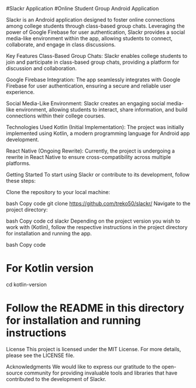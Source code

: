 #Slackr Application
#Online Student Group Android Application

Slackr is an Android application designed to foster online connections among college students through class-based group chats. Leveraging the power of Google Firebase for user authentication, Slackr provides a social media-like environment within the app, allowing students to connect, collaborate, and engage in class discussions.

Key Features
Class-Based Group Chats: Slackr enables college students to join and participate in class-based group chats, providing a platform for discussion and collaboration.

Google Firebase Integration: The app seamlessly integrates with Google Firebase for user authentication, ensuring a secure and reliable user experience.

Social Media-Like Environment: Slackr creates an engaging social media-like environment, allowing students to interact, share information, and build connections within their college courses.

Technologies Used
Kotlin (Initial Implementation): The project was initially implemented using Kotlin, a modern programming language for Android app development.

React Native (Ongoing Rewrite): Currently, the project is undergoing a rewrite in React Native to ensure cross-compatibility across multiple platforms.

Getting Started
To start using Slackr or contribute to its development, follow these steps:

Clone the repository to your local machine:

bash
Copy code
git clone https://github.com/treko50/slackr/
Navigate to the project directory:

bash
Copy code
cd slackr
Depending on the project version you wish to work with (Kotlin), follow the respective instructions in the project directory for installation and running the app.

bash
Copy code
# For Kotlin version
cd kotlin-version
# Follow the README in this directory for installation and running instructions


License
This project is licensed under the MIT License. For more details, please see the LICENSE file.

Acknowledgments
We would like to express our gratitude to the open-source community for providing invaluable tools and libraries that have contributed to the development of Slackr.

